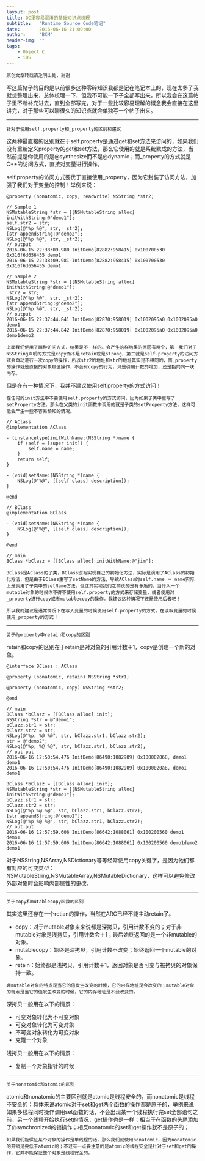 ```yaml
---
layout: post
title: OC里容易混淆的基础知识点梳理
subtitle:   "Runtime Source Code笔记"
date:       2016-06-16 21:00:00
author:     "BCM"
header-img: ""
tags:
    - Object C
    - iOS
---
```


`原创文章转载请注明出处，谢谢`

写这篇帖子的目的是以前很多这种零碎知识我都是记在笔记本上的，现在太多了我就想整理出来，总体梳理一下，但我不可能一下子全部写出来，所以我会在这篇帖子里不断补充进去，直到全部写完，对于一些比较容易理解的概念我会直接在这里讲完，对于那些可以聊很久的知识点就会单独写一个帖子出来。

---

`针对于使用self.property和_property的区别和建议`

这两种最直接的区别就在于self.property是通过get和set方法来访问的，如果我们没有重新定义property的get和set方法，那么它使用的就是系统默成的方法，当然前提是你使用的是@synthesize而不是@dynamic；而_property的方式就是C++的访问方式，直接对变量进行操作。

self.property的访问方式要优于直接使用_property，因为它封装了访问方法，加强了我们对于变量的控制！举例来说：

```
@property (nonatomic, copy, readwrite) NSString *str2;

// Sample 1
NSMutableString *str = [[NSMutableString alloc] initWithString:@"demo1"];
self.str2 = str;
NSLog(@"%p %@", str, _str2);
[str appendString:@"demo2"];
NSLog(@"%p %@", str, _str2);
// output
2016-06-15 22:38:09.980 InitDemo[82882:958415] 0x100700530 0x316f6d656455 demo1
2016-06-15 22:38:09.981 InitDemo[82882:958415] 0x100700530 0x316f6d656455 demo1

// Sample 2
NSMutableString *str = [[NSMutableString alloc] initWithString:@"demo1"];
_str2 = str;
NSLog(@"%p %@", str, _str2);
[str appendString:@"demo2"];
NSLog(@"%p %@", str, _str2);
// output
2016-06-15 22:37:44.841 InitDemo[82870:958019] 0x1002095a0 0x1002095a0 demo1
2016-06-15 22:37:44.842 InitDemo[82870:958019] 0x1002095a0 0x1002095a0 demo1demo2

```
`上面我们使用了两种访问方式，结果是不一样的。会产生这样结果的原因有两个，第一我们对于NSString声明的方式是copy而不是retain或是strong，第二就是self.property的访问方式会自动进行一次copy的操作，所以str2的地址和str的地址其实是不相同的，而_property的操作就是直接的对象赋值操作，不会有copy的行为，只是引用计数的增加，还是指向同一块内存。`

但是在有一种情况下，我并不建议使用self.property的方式访问！

`在任何的init方法中不要使用self.property的方式访问，因为如果子类中重写了setProperty方法，那么在父类的init函数中调用的就是子类的setProperty方法，这样可能会产生一些不容易预知的情况。`

```
// AClass
@implementation AClass

- (instancetype)initWithName:(NSString *)name {
    if (self = [super init]) {
        self.name = name;
    }
    return self;
}

- (void)setName:(NSString *)name {
    NSLog(@"%@", [[self class] description]);
}

@end

// BClass
@implementation BClass

- (void)setName:(NSString *)name {
    NSLog(@"%@", [[self class] description]);
}

@end

// main
BClass *bClazz = [[BClass alloc] initWithName:@"jim"];

```
`BClass是AClass的子类，BClass没有实现自己的初始化方法，实际是调用了AClass的初始化方法，但是由于BClass重写了setName的方法，导致AClass的self.name ＝ name实际上是调用了子类中的setName方法。但这其实和我们之前说的是有矛盾的，当传入一个mutable对象的时候你不得不使用self.property的方式来存储变量，或者使用对_property进行copy或者mutablecopy的操作。我建议这种情况下还是使用后者吧！`

`所以我的建议是通常情况下在写入变量的时候使用self.property的方式，在读取变量的时候使用_property的方式！`

---

`关于@property中retain和copy的区别`

retain和copy的区别在于retain是对对象的引用计数＋1，copy是创建一个新的对象。

```
@interface BClass : AClass

@property (nonatomic, retain) NSString *str1;

@property (nonatomic, copy) NSString *str2;

@end

// main
BClass *bClazz = [[BClass alloc] init];
NSString *str = @"demo1";
bClazz.str1 = str;
bClazz.str2 = str;
NSLog(@"%p, %@ %@", str, bClazz.str1, bClazz.str2);
str = @"demo2";
NSLog(@"%p, %@ %@", str, bClazz.str1, bClazz.str2);
// out put
2016-06-16 12:50:54.476 InitDemo[86490:1082909] 0x100002068, demo1 demo1
2016-06-16 12:50:54.476 InitDemo[86490:1082909] 0x1000020a8, demo1 demo1

BClass *bClazz = [[BClass alloc] init];
NSMutableString *str = [[NSMutableString alloc] initWithString:@"demo1"];
bClazz.str1 = str;
bClazz.str2 = str;
NSLog(@"%p %@ %@", str, bClazz.str1, bClazz.str2);
[str appendString:@"demo2"];
NSLog(@"%p %@ %@", str, bClazz.str1, bClazz.str2);
// out put
2016-06-16 12:57:59.606 InitDemo[86642:1088061] 0x100200560 demo1 demo1
2016-06-16 12:57:59.606 InitDemo[86642:1088061] 0x100200560 demo1demo2 demo1

```
对于NSString,NSArray,NSDictionary等等经常使用copy关键字，是因为他们都有对应的可变类型：NSMutableString,NSMutableArray,NSMutableDictionary，这样可以避免修改外部对象时会影响内部属性的更改。

---

`关于copy和mutablecopy函数的区别`

其实这里还存在一个retian的操作，当然在ARC已经不能主动retain了。

* copy：对于mutable对象来来说都是深拷贝，引用计数不变的；对于非mutable对象是浅拷贝，引用计数会＋1；最后始终返回的是一个非mutable的对象。
* mutablecopy：始终是深拷贝，引用计数不改变；始终返回一个mutable的对象。
* retain：始终都是浅拷贝，引用计数＋1，返回对象是否可变与被拷贝的对象保持一致。

`非mutable对象的特点是当它的值发生改变的时候，它的内存地址是会改变的；mutable对象的特点是当它的值发生改变的时候，它的内存地址是不会改变的。`

深拷贝一般用在以下的情景：

* 可变对象转化为不可变对象
* 可变对象转化为可变对象
* 不可变对象转化为可变对象
* 克隆一个对象

浅拷贝一般用在以下的情景：

* 复制一个对象指针的时候

---

`关于nonatomic和atomic的区别`

atomic和nonatomic的主要区别就是atomic是线程安全的，而nonatomic是线程不安全的；具体来说atomic对于set和get两个函数的操作都是原子的，举例来说如果多线程同时操作调用set函数的话，不会出现某一个线程执行完set全部语句之前，另一个线程开始执行set的情况，get操作也是一样；相当于在函数的头尾添加了@synchronized的锁操作；相反nonatomic的set和get操作就不是原子的；

`如果我们能保证某个对象的操作是单线程的话，那么我们就使用nonatomic，因为nonatomic的开销是要低于atomic的；不过有一点要注意的是atomic的线程安全是针对于set和get的操作，它并不能保证整个对象是线程安全的。`